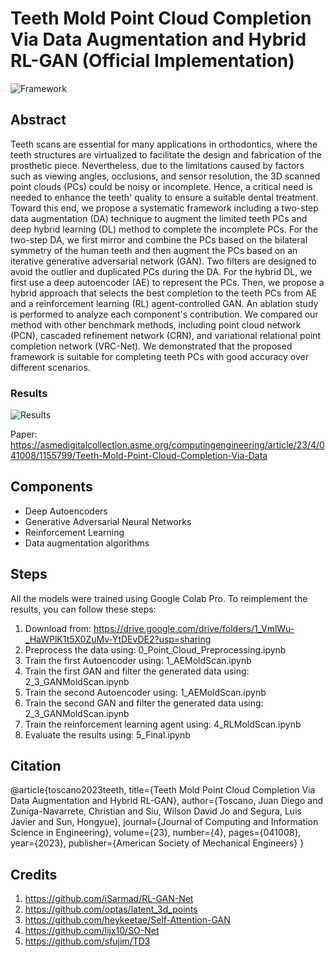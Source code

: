# Teeth Mold Point Cloud Completion Via Data Augmentation and Hybrid RL-GAN (Official Implementation)

![Framework](https://github.com/jdtoscano94/Hybrid-RL-GAN-Point_Cloud_Completion/assets/102500060/c2a68190-3fad-4b49-a597-62f24ee31b62)


## Abstract

Teeth scans are essential for many applications in orthodontics, where the teeth structures
are virtualized to facilitate the design and fabrication of the prosthetic piece. Nevertheless,
due to the limitations caused by factors such as viewing angles, occlusions, and sensor resolution, the 3D scanned point clouds (PCs) could be noisy or incomplete. Hence, a critical need is needed to enhance the teeth' quality to ensure a suitable dental treatment.
Toward this end, we propose a systematic framework including a two-step data augmentation (DA) technique to augment the limited teeth PCs and deep hybrid learning (DL)
method to complete the incomplete PCs. For the two-step DA, we first mirror and
combine the PCs based on the bilateral symmetry of the human teeth and then augment
the PCs based on an iterative generative adversarial network (GAN). Two filters are
designed to avoid the outlier and duplicated PCs during the DA. For the hybrid DL, we
first use a deep autoencoder (AE) to represent the PCs. Then, we propose a hybrid approach
that selects the best completion to the teeth PCs from AE and a reinforcement learning (RL)
agent-controlled GAN. An ablation study is performed to analyze each component's contribution. We compared our method with other benchmark methods, including point cloud
network (PCN), cascaded refinement network (CRN), and variational relational point completion network (VRC-Net). We demonstrated that the proposed framework is suitable for
completing teeth PCs with good accuracy over different scenarios.


### Results
![Results](https://github.com/jdtoscano94/Hybrid-RL-GAN-Point_Cloud_Completion/assets/102500060/b714997e-495b-4de2-aef5-070003c115b2)



Paper: https://asmedigitalcollection.asme.org/computingengineering/article/23/4/041008/1155799/Teeth-Mold-Point-Cloud-Completion-Via-Data

## Components
 - Deep Autoencoders
 - Generative Adversarial Neural Networks
 - Reinforcement Learning
 - Data augmentation algorithms
## Steps
All the models were trained using Google Colab Pro. To reimplement the results, you can follow these steps:
1. Download from: https://drive.google.com/drive/folders/1_VmlWu-_HaWPlK1t5X0ZuMv-YtDEvDE2?usp=sharing
2. Preprocess the data using: 0_Point_Cloud_Preprocessing.ipynb
3. Train the first Autoencoder using: 1_AEMoldScan.ipynb
4. Train the first GAN and filter the generated data using: 2_3_GANMoldScan.ipynb
5. Train the second Autoencoder using: 1_AEMoldScan.ipynb
6. Train the second GAN and filter the generated data using: 2_3_GANMoldScan.ipynb
7. Train the reinforcement learning agent using: 4_RLMoldScan.ipynb
8. Evaluate the results using: 5_Final.ipynb
## Citation
@article{toscano2023teeth,
  title={Teeth Mold Point Cloud Completion Via Data Augmentation and Hybrid RL-GAN},
  author={Toscano, Juan Diego and Zuniga-Navarrete, Christian and Siu, Wilson David Jo and Segura, Luis Javier and Sun, Hongyue},
  journal={Journal of Computing and Information Science in Engineering},
  volume={23},
  number={4},
  pages={041008},
  year={2023},
  publisher={American Society of Mechanical Engineers}
}
## Credits 
1. https://github.com/iSarmad/RL-GAN-Net
2. https://github.com/optas/latent_3d_points
3. https://github.com/heykeetae/Self-Attention-GAN
4. https://github.com/lijx10/SO-Net
5. https://github.com/sfujim/TD3
